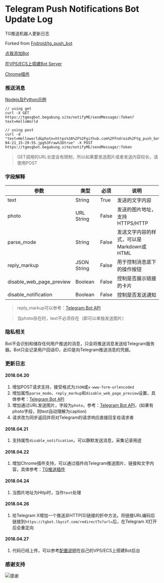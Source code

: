 # Telegram Push Notifications Bot Update Log
TG推送机器人更新日志

Forked from [Fndroid/tg_push_bot](https://github.com/Fndroid/tg_push_bot)

[点我添加Bot](https://t.me/begabung_bot) 

[在VPS/ECS上搭建Bot Server](SETUP.md)

[Chrome插件](https://github.com/Fndroid/tg_notification_chrome)

### 推送消息


[Nodejs及Python示例](master/examples)

```
// using get
curl -X GET https://tgmsgbot.begabung.site/notifyME/sendMessage/:Token?text=HelloWorld

// using post
curl -d "text=Helloworld&photo=https%3A%2F%2Fgithub.com%2FFndroid%2Ftg_push_bot%2Fblob%2Fmaster%2Fimgs%2Fphoto_2018-04-21_15-29-55.jpg%3Fraw%3Dtrue" -X POST https://tgmsgbot.begabung.site/notifyME/sendMessage/:Token
```


> GET调用的URL长度会有限制，所以如果要发送图片或者发送内容较长，请使用POST

### 字段解释

参数|类型|必须|说明
-|-|-|-
text|String|True|发送的文字内容
photo|URL String|False|发送的图片地址，支持HTTPS/HTTP
parse_mode|String|False|发送文字内容的样式，可以是Markdown或HTML
reply_markup|JSON String|False|用于控制消息底下的操作按钮
disable_web_page_preview|Boolean|False|控制是否展示链接的卡片
disable_notification|Boolean|False|控制是否发送通知

> reply_markup可以参考：[Telegram Bot API](https://core.telegram.org/bots/api#sendmessage)

> 当photo存在时，text不必须存在（即可以单独发送图片）

### 隐私相关

Bot不会识别和储存任何用户推送的消息，只会将推送消息发送给Telegram服务器。Bot只会记录用户回话ID，此ID是向Telegram推送消息的凭据。

### 更新日志

#### 2018.04.20

1. 增加POST请求支持，接受格式为``JSON``或``x-www-form-urlencoded``
2. 增加属性``parse_mode``、``reply_markup``和``disable_web_page_preview``设置，具体参考：[Telegram Bot API](https://core.telegram.org/bots/api#sendmessage)
3. 增加通过URL发送图片，字段为``photo``，参考：[Telegram Bot API](https://core.telegram.org/bots/api#sendphoto)，(如果有photo字段，则text自动理解为caption)
4. 请求改为同步返回并将对Telegram的请求响应直接回复给请求者

#### 2018.04.21

1. 支持属性``disable_notification``，可以静默发送消息，采集记录用途

#### 2018.04.22

1. 增加Chrome插件支持，可以通过插件向Telegram推送图片、链接和文字内容，具体参考：[TG推送插件](https://github.com/Fndroid/tg_notification_chrome)

#### 2018.04.24

1. 当图片地址为Http时，当作``text``处理

#### 2018.04.26

1. 给Telegram X增加一个推送非HTTP(S)链接的折中方法，将链接URL编码后链接到``https://tgbot.lbyczf.com/redirectTo?url=``后，在Telegram X打开后会重定向

#### 2018.04.27

1. 代码已经上传，可以参考[配置说明](SETUP.md)在自己的VPS/ECS上搭建Bot后台


### 感谢支持
![感谢](https://github.com/Fndroid/tg_push_bot)
